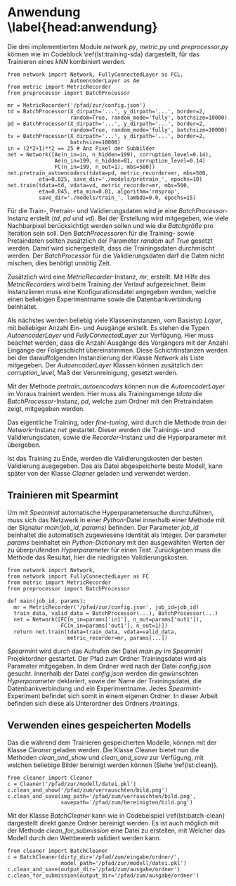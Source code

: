 # Anwendung \label{head:anwendung}

Die drei implementierten Module *network.py*, *metric.py* und *preprocessor.py* können wie im Codeblock \ref{lst:training-sda} dargestellt, für das Trainieren eines *kNN* kombiniert werden.

~~~~~~~{#lst:training-sda .python caption="Konfigurieren und Trainieren eines SdA."}
from network import Network, FullyConnectedLayer as FCL,
                    AutoencoderLayer as Ae
from metric import MetricRecorder
from preprocessor import BatchProcessor

mr = MetricRecorder('/pfad/zur/config.json')
td = BatchProcessor(X_dirpath='...', y_dirpath='...', border=2,
                    random=True, random_mode='fully', batchsize=10000)
pd = BatchProcessor(X_dirpath='...', y_dirpath='...', border=2,
                    random=True, random_mode='fully', batchsize=10000)
tv = BatchProcessor(X_dirpath='...', y_dirpath='...', border=2,
                    batchsize=10000)
in = (2*2+1)**2 == 25 # Anz Pixel der Subbilder
net = Network([Ae(n_in=in, n_hidden=199), corruption_level=0.14),
               Ae(n_in=199, n_hidden=81, corruption_level=0.14)
               FC(n_in=199, n_out=1), mbs=500])
net.pretrain_autoencoders(tdata=pd, metric_recorder=mr, mbs=500,
          eta=0.025, save_dir='./models/pretrain_', epochs=10)
net.train(tdata=td, vdata=vd, metric_recorder=mr, mbs=500,
          eta=0.045, eta_min=0.01, algorithm='rmsprop',
          save_dir='./models/train_', lambda=0.0, epochs=15)
~~~~~~~

Für die Train-, Pretrain- und Validierungsdaten wird je eine *BatchProcessor*-Instanz erstellt (*td*, *pd* und *vd*). Bei der Erstellung wird mitgegeben, wie viele Nachbarpixel berücksichtigt werden sollen und wie die *Batchgröße* pro Iteration sein soll. Den *BatchProcessor*en für die Training- sowie Pretaindaten sollten zusätzlich der Parameter *random* auf *True* gesetzt werden. Damit wird sichergestellt, dass die Trainingsdaten durchmischt werden. Der *BatchProcessor* für die Validierungsdaten darf die Daten nicht mischen, dies benötigt unnötig Zeit.

Zusätzlich wird eine *MetricRecorder*-Instanz, *mr*, erstellt. Mit Hilfe des *MetricRecorder*s wird beim Training der Verlauf aufgezeichnet. Beim Instanziieren muss eine Konfigurationsdatei angegeben werden, welche einen beliebigen Experimentname sowie die Datenbankverbindung beinhaltet.

Als nächstes werden beliebig viele Klasseninstanzen, vom Basistyp *Layer*, mit beliebiger Anzahl Ein- und Ausgänge erstellt. Es stehen die Typen *AutoencoderLayer* und *FullyConnectedLayer* zur Verfügung. Hier muss beachtet werden, dass die Anzahl Ausgänge des Vorgängers mit der Anzahl Eingänge der Folgeschicht übereinstimmen. Diese Schichtinstanzen werden bei der darauffolgenden Instanziierung der Klasse *Network* als Liste mitgegeben. Der *AutoencoderLayer* Klassen können zusätzlich den *corruption_level*, Maß der Verunreinigung, gesetzt werden.

Mit der Methode *pretrain_autoencoders* können nun die *AutoencoderLayer* im Voraus trainiert werden. Hier muss als Trainingsmenge *tdata* die *BatchProcessor*-Instanz, *pd*, welche zum Ordner mit den Pretraindaten zeigt, mitgegeben werden.

Das eigentliche Training, oder *fine-tuning*, wird durch die Methode *train* der *Network*-Instanz *net* gestartet. Dieser werden die Trainings- und Validierungsdaten, sowie die *Recorder*-Instanz und die Hyperparameter mit übergeben.

Ist das Training zu Ende, werden die Validierungskosten der besten Validierung ausgegeben. Das als Datei abgespeicherte beste Modell, kann später von der Klasse *Cleaner* geladen und verwendet werden.

## Trainieren mit Spearmint

Um mit *Spearmint* automatische Hyperparametersuche durchzuführen, muss sich das Netzwerk in einer *Python*-Datei innerhalb einer Methode mit der Signatur *main(job_id, params)* befinden. Der Parameter *job_id* beinhaltet die automatisch zugewiesene Identität als Integer. Der parameter *params* beinhaltet ein *Python-Dictionary* mit den ausgewählten Werten der zu überprüfenden *Hyperparameter* für einen Test. Zurückgeben muss die Methode das Resultat, hier die niedrigsten Validierungskosten.

~~~~~~~{#lst:spearmint .python caption="Minimalsetup zum Trainineren durch Spearmint."}
from network import Network,
from network import FullyConnectedLayer as FC
from metric import MetricRecorder
from preprocessor import BatchProcessor

def main(job_id, params):
  mr = MetricRecorder('/pfad/zur/config.json', job_id=job_id)
  train_data, valid_data = BatchProcessor(...), BatchProcessor(...)
  net = Network([FC(n_in=params['in1'], n_out=params['out1']),
                 FC(n_in=params['out1'], n_out=1)])
  return net.train(tdata=train_data, vdata=valid_data,
                   metric_recorder=mr, params[...])
~~~~~~~

*Spearmint* wird durch das Aufrufen der Datei *main.py* im *Spearmint* Projektordner gestartet. Der Pfad zum Ordner Trainingsdatei wird als Parameter mitgegeben. In dem Ordner wird nach der Datei *config.json* gesucht. Innerhalb der Datei *config.json* werden die gewünschten *Hyperparameter* deklariert, sowie der Name der Trainingsdatei, die Datenbankverbindung und ein Experimentname. Jedes *Spearmint*-Experiment befindet sich somit in einem eigenen Ordner. In dieser Arbeit befinden sich diese als Unterordner des Ordners */trainings*.


## Verwenden eines gespeicherten Modells

Das die während dem Trainieren gespeicherten Modelle, können mit der Klasse *Cleaner* geladen werden. Die Klasse Cleaner bietet nun die Methoden *clean_and_show* und *clean_and_save* zur Verfügung, mit welchen beliebige Bilder bereinigt werden können (Siehe \ref{lst:clean}).

~~~~~~~{#lst:clean .python caption="Bereinigen eines einzelnen Bildes"}
from cleaner import Cleaner
c = Cleaner('/pfad/zur/modell/datei.pkl')
c.clean_and_show('/pfad/zum/verrauschten/bild.png')
c.clean_and_save(img_path='/pfad/zum/verrauschten/bild.png',
                 savepath='/pfad/zum/bereinigten/bild.png')
~~~~~~~

Mit der Klasse *BatchCleaner* kann wie in Codebeispiel \ref{lst:batch-clean} dargestellt direkt ganze Ordner bereinigt werden. Es ist auch möglich mit der Methode *clean_for_submission* eine Datei zu erstellen, mit Welcher das Modell durch den Wettbewerb validiert werden kann.

~~~~~~~{#lst:batch-clean .python caption="Bereinigen eines gesamten Ordners"}
from cleaner import BatchCleaner
c = BatchCleaner(dirty_dir='/pfad/zum/eingabe/ordner/',
                 model_path='/pfad/zur/modell/datei.pkl')
c.clean_and_save(output_dir='/pfad/zum/ausgabe/ordner')
c.clean_for_submission(output_dir='/pfad/zum/ausgabe/ordner')
~~~~~~~
